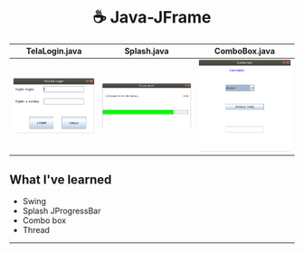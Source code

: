 
<h1 align=center>
    ☕️  Java-JFrame
</h1>

|TelaLogin.java|Splash.java| ComboBox.java|
|---|---|---|
|![](img/login-screen.png)|![](img/splash.png)|![](img/combo-box.png)


## What I've learned
* Swing
* Splash JProgressBar
* Combo box
* Thread

___

<br><br>